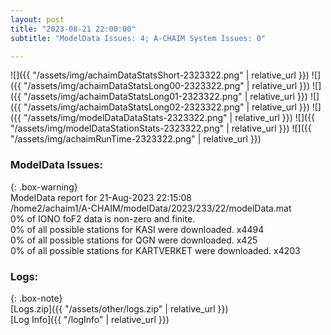 ```yaml
---
layout: post
title: "2023-08-21 22:00:00"
subtitle: "ModelData Issues: 4; A-CHAIM System Issues: 0"

---
```


![]({{ "/assets/img/achaimDataStatsShort-2323322.png" | relative_url }})
![]({{ "/assets/img/achaimDataStatsLong00-2323322.png" | relative_url }})
![]({{ "/assets/img/achaimDataStatsLong01-2323322.png" | relative_url }})
![]({{ "/assets/img/achaimDataStatsLong02-2323322.png" | relative_url }})
![]({{ "/assets/img/modelDataDataStats-2323322.png" | relative_url }})
![]({{ "/assets/img/modelDataStationStats-2323322.png" | relative_url }})
![]({{ "/assets/img/achaimRunTime-2323322.png" | relative_url }})


### ModelData Issues:  
  
{: .box-warning}  
 ModelData report for 21-Aug-2023 22:15:08   
 /home2/achaim1/A-CHAIM/modelData/2023/233/22/modelData.mat   
 0% of IONO foF2 data is non-zero and finite.   
 0% of all possible stations for KASI were downloaded. x4494   
 0% of all possible stations for QGN were downloaded. x425   
 0% of all possible stations for KARTVERKET were downloaded. x4203   
  


### Logs:  
  
{: .box-note}  
[Logs.zip]({{ "/assets/other/logs.zip" | relative_url }})  
[Log Info]({{ "/logInfo" | relative_url }})  
